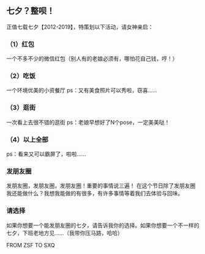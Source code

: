 ## 七夕？整呗！

正值七载七夕【2012-2019】，特策划以下活动，请女神亲启：

### （1）红包
一个不多不少的微信红包（别人有的老娘必须有，哪怕花自己钱，哼！）

### （2）吃饭
一个环境优美的小资餐厅
ps：又有美食照片可以秀啦，窃喜……

### （3）逛街
一次看上去很不错的逛街
ps：老娘早想好了N个pose，一定美美哒！

### （4）以上全部
ps：看来又可以霸屏了，啦啦……

### 发朋友圈
发朋友圈，发朋友圈，发朋友圈！重要的事情说三遍！
在这个节日除了发朋友圈我还能做什么？我想我能做的有很多，有许多事情等着我们去体验与回味。


### 请选择
如果你想要一个能发朋友圈的七夕，请告诉我你的选择。如果你想要一个不一样的七夕，下班老地方见……（我带你压马路，哈哈）

FROM ZSF TO SXQ
